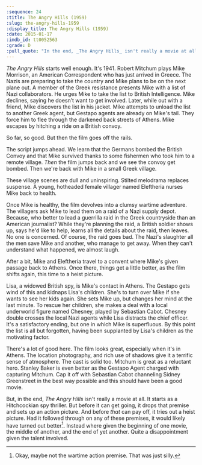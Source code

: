 ```yaml
---
:sequence: 24
:title: The Angry Hills (1959)
:slug: the-angry-hills-1959
:display_title: The Angry Hills (1959)
:date: 2015-01-17
:imdb_id: tt0052563
:grade: D
:pull_quote: "In the end, _The Angry Hills_ isn't really a movie at all. Instead where given the beginning of one movie, the middle of another, and the end of yet another."
---
```

_The Angry Hills_ starts well enough. It's 1941. Robert Mitchum plays Mike Morrison, an American Correspondent who has just arrived in Greece. The Nazis are preparing to take the country and Mike plans to be on the next plane out. A member of the Greek resistance presents Mike with a list of Nazi collaborators. He urges Mike to take the list to British Intelligence. Mike declines, saying he doesn’t want to get involved. Later, while out with a friend, Mike discovers the list in his jacket.  Mike attempts to unload the list to another Greek agent, but Gestapo agents are already on Mike's tail. They force him to flee through the darkened back streets of Athens. Mike escapes by hitching a ride on a British convoy.

So far, so good. But then the film goes off the rails.

The script jumps ahead. We learn that the Germans bombed the British Convoy and that Mike survived thanks to some fishermen who took him to a remote village. _Then_ the film jumps back and we see the convoy get bombed. Then we're back with Mike in a small Greek village.

These village scenes are dull and uninspiring. Stilted melodrama replaces suspense. A young, hotheaded female villager named Eleftheria nurses Mike back to health. 

Once Mike is healthy, the film devolves into a clumsy wartime adventure. The villagers ask Mike to lead them on a raid of a Nazi supply depot. Because, who better to lead a guerrilla raid in the Greek countryside than an American journalist? While they're planning the raid, a British soldier shows up, says he'd like to help, learns all the details about the raid, then leaves. No one is concerned. Of course, the raid goes bad. The Nazi's slaughter all the men save Mike and another, who manage to get away. When they can't understand what happened, we almost laugh.

After a bit, Mike and Eleftheria travel to a convent where Mike's given passage back to Athens. Once there, things get a little better, as the film shifts again, this time to a heist picture.

Lisa, a widowed British spy, is Mike's contact in Athens. The Gestapo gets wind of this and kidnaps Lisa's children. She's to turn over Mike if she wants to see her kids again. She sets Mike up, but changes her mind at the last minute. To rescue her children, she makes a deal with a local underworld figure named Chesney, played by Sebastian Cabot. Chesney double crosses the local Nazi agents while Lisa distracts the chief officer. It's a satisfactory ending, but one in which Mike is superfluous. By this point the list is all but forgotten, having been supplanted by Lisa's children as the motivating factor. 

There's a lot of good here. The film looks great, especially when it's in Athens. The location photography, and rich use of shadows give it a terrific sense of atmosphere. The cast is solid too. Mitchum is great as a reluctant hero. Stanley Baker is even better as the Gestapo Agent charged with capturing Mitchum. Cap it off with Sebastian Cabot channeling Sidney Greenstreet in the best way possible and this should have been a good movie.

But, in the end, _The Angry Hills_ isn't really a movie at all.  It starts as a Hitchcockian spy thriller. But before it can get going, it drops that premise and sets up an action picture. And before _that_ can pay off, it tries out a heist picture. Had it followed through on any of these premises, it would likely have turned out better[^1]. Instead where given the beginning of one movie, the middle of another, and the end of yet another. Quite a disappointment given the talent involved.

[^1]: Okay, maybe not the wartime action premise. That was just silly.
